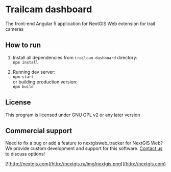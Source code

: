 Trailcam dashboard 
==================

The front-end Angular 5 application for NextGIS Web extension for trail cameras

## How to run

1. Install all dependencies from `trailcam-dashboard` directory:  
`npm install`

2. Running dev server:  
`npm start`  
or building production version:  
`npm build`

License
-------------
This program is licensed under GNU GPL v2 or any later version

Commercial support
----------
Need to fix a bug or add a feature to nextgisweb_tracker for NextGIS Web? We provide custom development and support for this software. [Contact us](http://nextgis.ru/en/contact/) to discuss options!

[![http://nextgis.com](http://nextgis.ru/img/nextgis.png)](http://nextgis.com)
